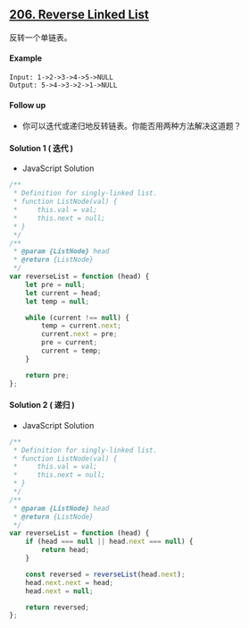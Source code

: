 ## [206. Reverse Linked List](https://leetcode.com/problems/reverse-linked-list/)

反转一个单链表。

#### Example

```text
Input: 1->2->3->4->5->NULL
Output: 5->4->3->2->1->NULL
```

#### Follow up

-   你可以迭代或递归地反转链表。你能否用两种方法解决这道题？

#### Solution 1 ( **迭代** )

-   JavaScript Solution

```javascript
/**
 * Definition for singly-linked list.
 * function ListNode(val) {
 *     this.val = val;
 *     this.next = null;
 * }
 */
/**
 * @param {ListNode} head
 * @return {ListNode}
 */
var reverseList = function (head) {
    let pre = null;
    let current = head;
    let temp = null;

    while (current !== null) {
        temp = current.next;
        current.next = pre;
        pre = current;
        current = temp;
    }

    return pre;
};
```

#### Solution 2 ( **递归** )

-   JavaScript Solution

```javascript
/**
 * Definition for singly-linked list.
 * function ListNode(val) {
 *     this.val = val;
 *     this.next = null;
 * }
 */
/**
 * @param {ListNode} head
 * @return {ListNode}
 */
var reverseList = function (head) {
    if (head === null || head.next === null) {
        return head;
    }

    const reversed = reverseList(head.next);
    head.next.next = head;
    head.next = null;

    return reversed;
};
```
